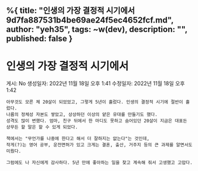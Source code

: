 %{
title: "인생의 가장 결정적 시기에서 9d7fa887531b4be69ae24f5ec4652fcf.md",
author: "yeh35",
tags: ~w(dev),
description: "",
published: false
}
---
# 인생의 가장 결정적 시기에서

게시: No
생성일자: 2022년 11월 18일 오후 1:41
수정일자: 2022년 11월 18일 오후 1:42

```
아무것도 모른 체 20살이 되었었고, 그렇게 5년이 흘렀다. 인생의 결정적 시기에 절반이 흘렀다.
나름의 정체성 자본도 쌓았고, 상상하던 이상의 얕은 유대를 만들기도 했다.
성격도 많이 변했다. 엄마, 친구 뒤에서 한 마디도 못하고 숨어있던 20살이 지금은 대표든 상무든 할 말은 할 수 있게 되었다.

책에서는 "무언가를 나중에 한다고 해서 더 잘하지는 앖는다"는 것인데,
작게(?)는 영어 공부, 운전면허가 있고 크게는 결혼, 출산, 거주지 등의 큰 과제를 알면서도 미뤘다.

그럼에도 나 자신에게 감사하다. 5년 만에 좋아하는 일을 찾고 계속해 줘서 고생했고 고맙다.
```